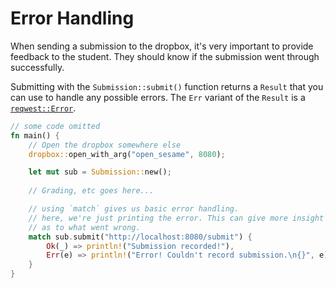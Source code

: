 # Error Handling

When sending a submission to the dropbox, it's very important to provide feedback to the student. They should know if the submission went through successfully.

Submitting with the `Submission::submit()` function returns a `Result` that you can use to handle any possible errors. The `Err` variant of the `Result` is a [`reqwest::Error`](https://docs.rs/reqwest/0.10.7/reqwest/struct.Error.html).

```rust
// some code omitted
fn main() {
    // Open the dropbox somewhere else
    dropbox::open_with_arg("open_sesame", 8080);

    let mut sub = Submission::new();
    
    // Grading, etc goes here...

    // using `match` gives us basic error handling.
    // here, we're just printing the error. This can give more insight
    // as to what went wrong.
    match sub.submit("http://localhost:8080/submit") {
        Ok(_) => println!("Submission recorded!"),
        Err(e) => println!("Error! Couldn't record submission.\n{}", e);
    }
}
```
